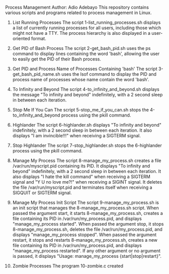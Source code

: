 Process Management
Author: Adio Adebayo
This repository contains various scripts and programs related to process management in Linux.

1. List Running Processes
The script 1-list_running_processes.sh displays a list of currently running processes for all users, including those which might not have a TTY. The process hierarchy is also displayed in a user-oriented format.

2. Get PID of Bash Process
The script 2-get_bash_pid.sh uses the ps command to display lines containing the word 'bash', allowing the user to easily get the PID of their Bash process.

3. Get PID and Process Name of Processes Containing 'bash'
The script 3-get_bash_pid_name.sh uses the lsof command to display the PID and process name of processes whose name contain the word 'bash'.

4. To Infinity and Beyond
The script 4-to_infinity_and_beyond.sh displays the message "To infinity and beyond" indefinitely, with a 2 second sleep in between each iteration.

5. Stop Me If You Can
The script 5-stop_me_if_you_can.sh stops the 4-to_infinity_and_beyond process using the pkill command.

6. Highlander
The script 6-highlander.sh displays "To infinity and beyond" indefinitely, with a 2 second sleep in between each iteration. It also displays "I am invincible!!!" when receiving a SIGTERM signal.

7. Stop Highlander
The script 7-stop_highlander.sh stops the 6-highlander process using the pkill command.

8. Manage My Process
The script 8-manage_my_process.sh creates a file /var/run/myscript.pid containing its PID. It displays "To infinity and beyond" indefinitely, with a 2 second sleep in between each iteration. It also displays "I hate the kill command" when receiving a SIGTERM signal and "Y U no love me?!" when receiving a SIGINT signal. It deletes the file /var/run/myscript.pid and terminates itself when receiving a SIGQUIT or SIGTERM signal.

9. Manage My Process Init Script
The script 9-manage_my_process.sh is an init script that manages the 8-manage_my_process.sh script. When passed the argument start, it starts 8-manage_my_process.sh, creates a file containing its PID in /var/run/my_process.pid, and displays "manage_my_process started". When passed the argument stop, it stops 8-manage_my_process.sh, deletes the file /var/run/my_process.pid, and displays "manage_my_process stopped". When passed the argument restart, it stops and restarts 8-manage_my_process.sh, creates a new file containing its PID in /var/run/my_process.pid, and displays "manage_my_process restarted". If any other argument or no argument is passed, it displays "Usage: manage_my_process {start|stop|restart}".

10. Zombie Processes
The program 10-zombie.c created 
